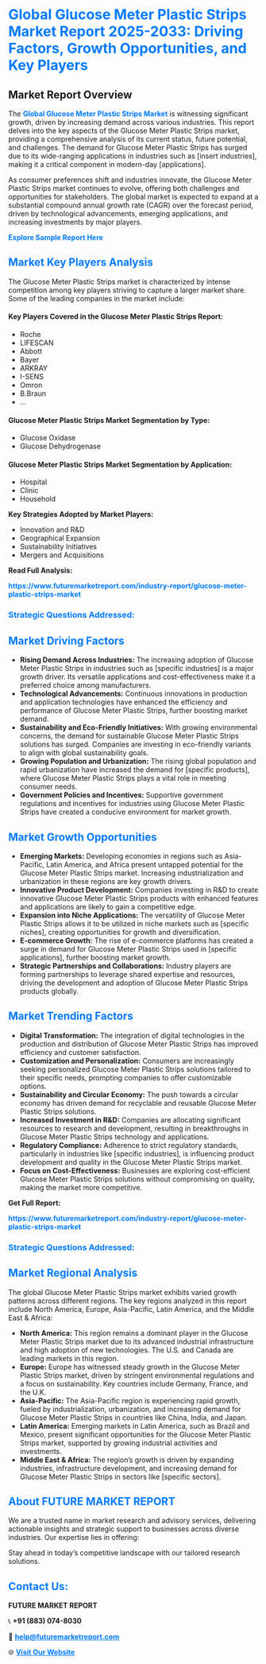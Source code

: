<h1 style="color: #007BFF;">Global Glucose Meter Plastic Strips Market Report 2025-2033: Driving Factors, Growth Opportunities, and Key Players</h1>

<section id="overview">
<h2>Market Report Overview</h2>
<p>The <a href="https://www.futuremarketreport.com/industry-report/glucose-meter-plastic-strips-market" style="color: #007BFF; text-decoration: none;"><strong>Global Glucose Meter Plastic Strips Market</strong></a> is witnessing significant growth, driven by increasing demand across various industries. This report delves into the key aspects of the Glucose Meter Plastic Strips market, providing a comprehensive analysis of its current status, future potential, and challenges. The demand for Glucose Meter Plastic Strips has surged due to its wide-ranging applications in industries such as [insert industries], making it a critical component in modern-day [applications].</p>
<p>As consumer preferences shift and industries innovate, the Glucose Meter Plastic Strips market continues to evolve, offering both challenges and opportunities for stakeholders. The global market is expected to expand at a substantial compound annual growth rate (CAGR) over the forecast period, driven by technological advancements, emerging applications, and increasing investments by major players.</p>
</section>

<section id="overview">
<p><a href="https://www.futuremarketreport.com/request-sample/reportId=102844" style="color: #007BFF; text-decoration: none;"><strong>Explore Sample Report Here</strong></a></p>
</section>

<section id="key-players">
<h2 style="color: #007BFF;">Market Key Players Analysis</h2>
<p>The Glucose Meter Plastic Strips market is characterized by intense competition among key players striving to capture a larger market share. Some of the leading companies in the market include:</p>
<h4>Key Players Covered in the Glucose Meter Plastic Strips Report:</h4>
<ul><li>Roche</li><li>LIFESCAN</li><li>Abbott</li><li>Bayer</li><li>ARKRAY</li><li>I-SENS</li><li>Omron</li><li>B.Braun</li><li>...</li></ul>
<h4>Glucose Meter Plastic Strips Market Segmentation by Type:</h4>
<ul><li>Glucose Oxidase</li><li>Glucose Dehydrogenase</li></ul>

<h4>Glucose Meter Plastic Strips Market Segmentation by Application:</h4>
<ul><li>Hospital</li><li>Clinic</li><li>Household</li></ul>
<p><strong>Key Strategies Adopted by Market Players:</strong></p>
<ul>
<li>Innovation and R&D</li>
<li>Geographical Expansion</li>
<li>Sustainability Initiatives</li>
<li>Mergers and Acquisitions</li>
</ul>
</section>

<section>
<p><strong>Read Full Analysis: </strong></p><a href="https://www.futuremarketreport.com/industry-report/glucose-meter-plastic-strips-market" style="color: #007BFF; text-decoration: none;"><strong>https://www.futuremarketreport.com/industry-report/glucose-meter-plastic-strips-market</strong></a>
<h3 style="color: #007BFF;">Strategic Questions Addressed:</h3>
</section>

<section id="driving-factors">
<h2 style="color: #007BFF;">Market Driving Factors</h2>
<ul>
<li><strong>Rising Demand Across Industries:</strong> The increasing adoption of Glucose Meter Plastic Strips in industries such as [specific industries] is a major growth driver. Its versatile applications and cost-effectiveness make it a preferred choice among manufacturers.</li>
<li><strong>Technological Advancements:</strong> Continuous innovations in production and application technologies have enhanced the efficiency and performance of Glucose Meter Plastic Strips, further boosting market demand.</li>
<li><strong>Sustainability and Eco-Friendly Initiatives:</strong> With growing environmental concerns, the demand for sustainable Glucose Meter Plastic Strips solutions has surged. Companies are investing in eco-friendly variants to align with global sustainability goals.</li>
<li><strong>Growing Population and Urbanization:</strong> The rising global population and rapid urbanization have increased the demand for [specific products], where Glucose Meter Plastic Strips plays a vital role in meeting consumer needs.</li>
<li><strong>Government Policies and Incentives:</strong> Supportive government regulations and incentives for industries using Glucose Meter Plastic Strips have created a conducive environment for market growth.</li>
</ul>
</section>

<section id="growth-opportunities">
<h2 style="color: #007BFF;">Market Growth Opportunities</h2>
<ul>
<li><strong>Emerging Markets:</strong> Developing economies in regions such as Asia-Pacific, Latin America, and Africa present untapped potential for the Glucose Meter Plastic Strips market. Increasing industrialization and urbanization in these regions are key growth drivers.</li>
<li><strong>Innovative Product Development:</strong> Companies investing in R&D to create innovative Glucose Meter Plastic Strips products with enhanced features and applications are likely to gain a competitive edge.</li>
<li><strong>Expansion into Niche Applications:</strong> The versatility of Glucose Meter Plastic Strips allows it to be utilized in niche markets such as [specific niches], creating opportunities for growth and diversification.</li>
<li><strong>E-commerce Growth:</strong> The rise of e-commerce platforms has created a surge in demand for Glucose Meter Plastic Strips used in [specific applications], further boosting market growth.</li>
<li><strong>Strategic Partnerships and Collaborations:</strong> Industry players are forming partnerships to leverage shared expertise and resources, driving the development and adoption of Glucose Meter Plastic Strips products globally.</li>
</ul>
</section>

<section id="trending-factors">
<h2 style="color: #007BFF;">Market Trending Factors</h2>
<ul>
<li><strong>Digital Transformation:</strong> The integration of digital technologies in the production and distribution of Glucose Meter Plastic Strips has improved efficiency and customer satisfaction.</li>
<li><strong>Customization and Personalization:</strong> Consumers are increasingly seeking personalized Glucose Meter Plastic Strips solutions tailored to their specific needs, prompting companies to offer customizable options.</li>
<li><strong>Sustainability and Circular Economy:</strong> The push towards a circular economy has driven demand for recyclable and reusable Glucose Meter Plastic Strips solutions.</li>
<li><strong>Increased Investment in R&D:</strong> Companies are allocating significant resources to research and development, resulting in breakthroughs in Glucose Meter Plastic Strips technology and applications.</li>
<li><strong>Regulatory Compliance:</strong> Adherence to strict regulatory standards, particularly in industries like [specific industries], is influencing product development and quality in the Glucose Meter Plastic Strips market.</li>
<li><strong>Focus on Cost-Effectiveness:</strong> Businesses are exploring cost-efficient Glucose Meter Plastic Strips solutions without compromising on quality, making the market more competitive.</li>
</ul>
</section>

<section>
<p><strong>Get Full Report: </strong></p><a href="https://www.futuremarketreport.com/industry-report/glucose-meter-plastic-strips-market" style="color: #007BFF; text-decoration: none;"><strong>https://www.futuremarketreport.com/industry-report/glucose-meter-plastic-strips-market</strong></a>
<h3 style="color: #007BFF;">Strategic Questions Addressed:</h3>
</section>


<section id="regional-analysis">
<h2 style="color: #007BFF;">Market Regional Analysis</h2>
<p>The global Glucose Meter Plastic Strips market exhibits varied growth patterns across different regions. The key regions analyzed in this report include North America, Europe, Asia-Pacific, Latin America, and the Middle East & Africa:</p>
<ul>
<li><strong>North America:</strong> This region remains a dominant player in the Glucose Meter Plastic Strips market due to its advanced industrial infrastructure and high adoption of new technologies. The U.S. and Canada are leading markets in this region.</li>
<li><strong>Europe:</strong> Europe has witnessed steady growth in the Glucose Meter Plastic Strips market, driven by stringent environmental regulations and a focus on sustainability. Key countries include Germany, France, and the U.K.</li>
<li><strong>Asia-Pacific:</strong> The Asia-Pacific region is experiencing rapid growth, fueled by industrialization, urbanization, and increasing demand for Glucose Meter Plastic Strips in countries like China, India, and Japan.</li>
<li><strong>Latin America:</strong> Emerging markets in Latin America, such as Brazil and Mexico, present significant opportunities for the Glucose Meter Plastic Strips market, supported by growing industrial activities and investments.</li>
<li><strong>Middle East & Africa:</strong> The region’s growth is driven by expanding industries, infrastructure development, and increasing demand for Glucose Meter Plastic Strips in sectors like [specific sectors].</li>
</ul>
</section>

<footer>
<h2 style="color: #007BFF;">About FUTURE MARKET REPORT</h2>
<p>We are a trusted name in market research and advisory services, delivering actionable insights and strategic support to businesses across diverse industries. Our expertise lies in offering:</p>

<p>Stay ahead in today’s competitive landscape with our tailored research solutions.</p>

<h2 style="color: #007BFF;">Contact Us:</h2>
<p><strong>FUTURE MARKET REPORT</strong></p>
<p>📞 <strong>+91 (883) 074-8030</strong></p>
<p>📧 <strong><a href="mailto:help@futuremarketreport.com" style="color: #007BFF;">help@futuremarketreport.com</a></strong></p>
<p>🌐 <strong><a href="https://www.futuremarketreport.com/" style="color: #007BFF;">Visit Our Website</a></strong></p>
</footer>
